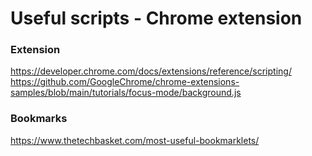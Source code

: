 # Useful scripts - Chrome extension

### Extension

https://developer.chrome.com/docs/extensions/reference/scripting/
https://github.com/GoogleChrome/chrome-extensions-samples/blob/main/tutorials/focus-mode/background.js

### Bookmarks

https://www.thetechbasket.com/most-useful-bookmarklets/
